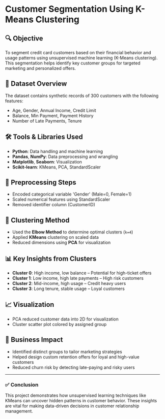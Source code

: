 
# Customer Segmentation Using K-Means Clustering

## 🔍 Objective
To segment credit card customers based on their financial behavior and usage patterns using unsupervised machine learning (K-Means clustering). This segmentation helps identify key customer groups for targeted marketing and personalized offers.

## 📂 Dataset Overview
The dataset contains synthetic records of 300 customers with the following features:
- Age, Gender, Annual Income, Credit Limit
- Balance, Min Payment, Payment History
- Number of Late Payments, Tenure

## 🛠 Tools & Libraries Used
- **Python**: Data handling and machine learning
- **Pandas**, **NumPy**: Data preprocessing and wrangling
- **Matplotlib**, **Seaborn**: Visualization
- **Scikit-learn**: KMeans, PCA, StandardScaler

## 🧼 Preprocessing Steps
- Encoded categorical variable 'Gender' (Male=0, Female=1)
- Scaled numerical features using StandardScaler
- Removed identifier column (CustomerID)

## 🔄 Clustering Method
- Used the **Elbow Method** to determine optimal clusters (`k=4`)
- Applied **KMeans** clustering on scaled data
- Reduced dimensions using **PCA** for visualization

## 📊 Key Insights from Clusters
- **Cluster 0**: High income, low balance – Potential for high-ticket offers
- **Cluster 1**: Low income, high late payments – High risk customers
- **Cluster 2**: Mid-income, high usage – Credit heavy users
- **Cluster 3**: Long tenure, stable usage – Loyal customers

## 📈 Visualization
- PCA reduced customer data into 2D for visualization
- Cluster scatter plot colored by assigned group

## 💼 Business Impact
- Identified distinct groups to tailor marketing strategies
- Helped design custom retention offers for loyal and high-value customers
- Reduced churn risk by detecting late-paying and risky users

---

### ✅ Conclusion
This project demonstrates how unsupervised learning techniques like KMeans can uncover hidden patterns in customer behavior. These insights are vital for making data-driven decisions in customer relationship management.

